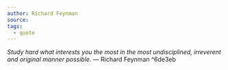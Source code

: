 ```yaml
---
author: Richard Feynman
source: 
tags:
  - quote
---
```

*Study hard what interests you the most in the most undisciplined, irreverent and original manner possible.* — Richard Feynman ^6de3eb